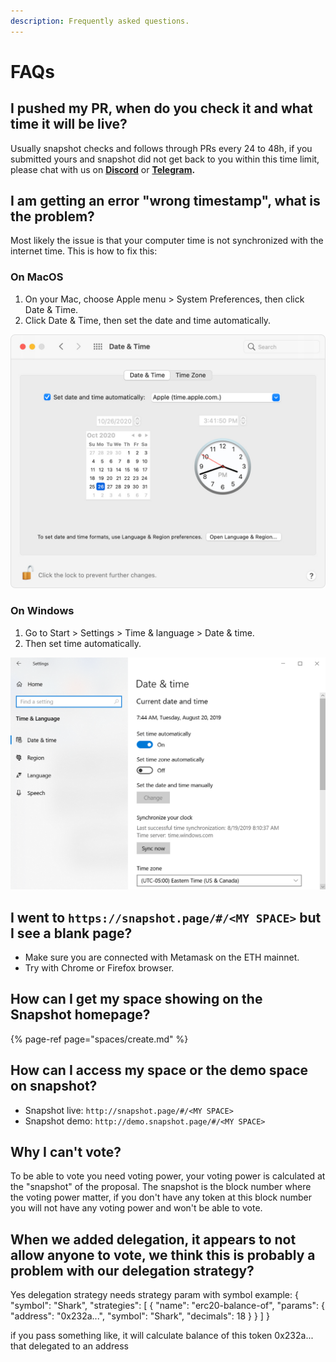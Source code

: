 ```yaml
---
description: Frequently asked questions.
---
```


# FAQs

## **I pushed my PR, when do you check it and what time it will be live?**

Usually snapshot checks and follows through PRs every 24 to 48h, if you submitted yours and snapshot did not get back to you within this time limit, please chat with us on [**Discord**](https://discord.gg/dDbNGZe) or [**Telegram**](https://t.me/snapshotlabs)**.**

## **I am getting an error "wrong timestamp", what is the problem?**

Most likely the issue is that your computer time is not synchronized with the internet time. This is how to fix this:

### On MacOS

1. On your Mac, choose Apple menu &gt; System Preferences, then click Date & Time.
2. Click Date & Time, then set the date and time automatically.

![](.gitbook/assets/image%20%286%29%20%281%29.png)

### On Windows

1. Go to Start &gt; Settings &gt; Time & language &gt; Date & time.
2. Then set time automatically.

![](.gitbook/assets/image%20%282%29.png)

## **I went to** `https://snapshot.page/#/<MY SPACE>` **but I see a blank page?**

* Make sure you are connected with Metamask on the ETH mainnet.
* Try with Chrome or Firefox browser.

## **How can I get my space showing on the Snapshot homepage?**

{% page-ref page="spaces/create.md" %}

## **How can I access my space or the demo space on snapshot?**

* Snapshot live: `http://snapshot.page/#/<MY SPACE>`
* Snapshot demo: `http://demo.snapshot.page/#/<MY SPACE>`

## **Why I can't vote?**

To be able to vote you need voting power, your voting power is calculated at the "snapshot" of the proposal. The snapshot is the block number where the voting power matter, if you don't have any token at this block number you will not have any voting power and won't be able to vote.

## **When we added delegation, it appears to not allow anyone to vote, we think this is probably a problem with our delegation strategy?**

Yes delegation strategy needs strategy param with symbol 
example:
{
  "symbol": "Shark",
  "strategies": [
    {
      "name": "erc20-balance-of",
      "params": {
        "address": "0x232a...",
        "symbol": "Shark",
        "decimals": 18
      }
    }
  ]
}

if you pass something like, it will calculate balance of this token 0x232a... that delegated to an address
